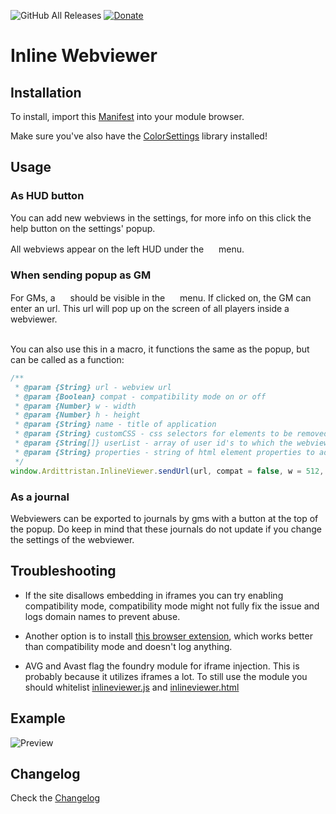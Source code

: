 ![GitHub All Releases](https://img.shields.io/github/downloads/ardittristan/VTTInlineWebviewer/total)
[![Donate](https://img.shields.io/badge/Donate-PayPal-Green.svg)](https://www.paypal.com/cgi-bin/webscr?cmd=_s-xclick&hosted_button_id=TF3LJHWV9U7HN)

# Inline Webviewer

## Installation

To install, import this [Manifest](https://raw.githubusercontent.com/ardittristan/VTTInlineWebviewer/master/module.json) into your module browser.

Make sure you've also have the [ColorSettings](https://raw.githubusercontent.com/ardittristan/VTTColorSettings/master/module.json) library installed!

## Usage

### As HUD button

You can add new webviews in the settings, for more info on this click the help button on the settings' popup.

All webviews appear on the left HUD under the <a href=""><img src="https://raw.githubusercontent.com/FortAwesome/Font-Awesome/master/svgs/regular/window-maximize.svg" alt="" height="16" /></a> menu.

### When sending popup as GM

For GMs, a <a href=""><img src="https://raw.githubusercontent.com/FortAwesome/Font-Awesome/master/svgs/solid/upload.svg" alt="" height="16" /></a> should be visible in the <a href=""><img src="https://raw.githubusercontent.com/FortAwesome/Font-Awesome/master/svgs/regular/window-maximize.svg" alt="" height="16" /></a> menu. If clicked on, the GM can enter an url. This url will pop up on the screen of all players inside a webviewer.

&nbsp;  
You can also use this in a macro, it functions the same as the popup, but can be called as a function:

```js
/**
 * @param {String} url - webview url
 * @param {Boolean} compat - compatibility mode on or off
 * @param {Number} w - width
 * @param {Number} h - height
 * @param {String} name - title of application
 * @param {String} customCSS - css selectors for elements to be removed, comma seperated
 * @param {String[]} userList - array of user id's to which the webview gets send, if empty it sends to everyone
 * @param {String} properties - string of html element properties to add to the iframe element
 */
window.Ardittristan.InlineViewer.sendUrl(url, compat = false, w = 512, h = 512, name, customCSS, userList, properties)
```

### As a journal

Webviewers can be exported to journals by gms with a button at the top of the popup. Do keep in mind that these journals do not update if you change the settings of the webviewer.

## Troubleshooting

* If the site disallows embedding in iframes you can try enabling compatibility mode, compatibility mode might not fully fix the issue and logs domain names to prevent abuse.
* Another option is to install [this browser extension](https://github.com/ardittristan/FoundryVTT-Inline-Webviewer-Extension), which works better than compatibility mode and doesn't log anything.

* AVG and Avast flag the foundry module for iframe injection. This is probably because it utilizes iframes a lot. To still use the module you should whitelist <!-- insert_js_url_start -->[inlineviewer.js](https://www.virustotal.com/gui/file-analysis/OTUxNjkwOWU4NjFmODFlNGI3MzlkMTNkYzdhOTdkNjA6MTY0MDY1NTg3Nw==/detection)<!-- insert_js_url_end --> and <!-- insert_html_url_start -->[inlineviewer.html](https://www.virustotal.com/gui/file-analysis/NzFiZDAyZDZiZjNlNDc2YTU3ZDBiYTUzMmU2NzE5N2Y6MTY0MDY1NTg3OA==/detection)<!-- insert_html_url_end -->

## Example

![Preview](https://i.imgur.com/5E36O9u.gif)

## Changelog

Check the [Changelog](https://github.com/ardittristan/VTTInlineWebviewer/blob/master/CHANGELOG.md)
